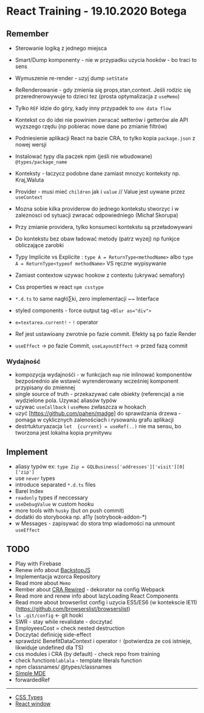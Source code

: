 # React Training - 19.10.2020 Botega

## Remember
- Sterowanie logiką z jednego miejsca
- Smart/Dump komponenty - nie w przypadku uzycia hooków - bo traci to sens
- Wymuszenie re-render - uzyj dump `setState`
- ReRenderowanie  - gdy zmienia się props,stan,context. Jeśli rodzic się przerednerowywuje to dzieci tez (prosta optymalizacja z `useMemo`)
- Tylko `REF` idzie do góry, kady inny przypadek to `one data flow`
- Kontekst co do idei nie powinien zwracać setterów i getterów ale API wyzszego rzędu (np pobierac nowe dane po zmianie filtrów)
- Podniesienie aplikacji React na bazie CRA, to tylko kopia `package.json` z nowej wersji
- Instalować typy dla paczek npm (jeśli nie wbudowane) `@types/package_name`
- Konteksty - łaczycz podobne dane zamiast mnozyc konteksty np. Kraj,Waluta
- Provider - musi mieć `children` jak i `value` // Value jest uywane przez `useContext`
- Mozna sobie kilka providerow do jednego kontekstu stworzyc i w zaleznosci od sytuacji zwracać odpowiedniego (Michał Skorupa)
- Przy zmianie providera, tylko konsumeci kontekstu są przeładowywani
- Do kontekstu bez obaw ładować metody (patrz wyzej) np funkjce obliczające zarobki
- Typy Implicite vs Explicite :  `type A = ReturnType<methodName>` albo `type A = ReturnType<typeof methodName>`  VS ręczne wypisywanie
- Zamiast contextow uzywac hookow z contextu (ukrywać semafory)
- Css properties w react `npm csstype`
- `*.d.ts` to same nagłó∑ki, zero implementacji ~~ Interface
- styled components - force output tag `<Blur as="div">`

- `e=textarea.current!` - `!` operator 
- Ref jest ustawioany zwrotnie po fazie commit. Efekty są po fazie Render
- `useEffect` -> po fazie Commit,  `useLayoutEffect` -> przed fazą commit

### Wydajność
- kompozycja wydajnośći - w funkcjach `map` nie inlinować komponentów bezpośrednio ale wstawić wyrenderowany wcześniej komponent przypisany do zmiennej
- single source of truth  - przekazywać całe obiekty (referencja) a nie wydzielone pola. Uzywać aliasów typów
- uzywac `useCallback` i `useMemo`  zwłaszcza w hookach 
- uzyć [https://github.com/pahen/madge] do sprawdzania drzewa - pomaga w cyklicznych zalenościach i rysowaniu grafu aplikacji
- destrtukturyazacja `let  {current} = useRef(..)` nie ma sensu, bo tworzona jest lokalna kopia prymitywu




## Implement
- aliasy typów ex: `type Zip = GQLBusiness['addresses']['visit'][0]['zip']`
- use `never` types
- introduce separated `*.d.ts` files
- Barel Index
- `readonly` types if neccessary 
- `useDebugValue` w custom hooku 
- more tools with `husky`  (but on push commit)
- dodatki do storybooka np. a11y (sotrybook-addon-*)
- w Messages - zapisywać do stora tmp wiadomości na unmount `useEffect` 

## TODO

- Play with Firebase
- Renew info about [BackstopJS](https://garris.github.io/BackstopJS/)
- Implementacja wzorca Repository
- Read more about `Memo`
- Rember about [CRA Rewired](https://www.npmjs.com/package/react-app-rewired) - dekorator na config Webpack
- Read more and renew info about lazyLoading React Components
- Read more about browserlist config i uzycia ES5/ES6  (w kontekscie IE11) (https://github.com/browserslist/browserslist)
- `ls .git/config` <- git hooki 
- SWR - stay while revalidate - doczytać
- EmployeesCost = check nested destruction
- Doczytać definicję side-effect
- sprawdzić BenefitDataContext i operator `!` (potwierdza ze coś istnieje, likwiduje undefined dla TS)
- css modules i CRA (by default) - check repo from training
- check function`blablala` - template literals function
- npm classnames/ @types/classnames 
- [Simple MDE](https://simplemde.com/)
- forwardedRef


----
- [CSS Types](https://www.npmjs.com/package/csstype)
- [React window](https://github.com/bvaughn/react-window)

